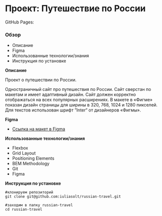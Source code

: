 # Проект: Путешествие по России
GitHub Pages:
### Обзор
* Описание
* Figma
* Использованные технологии/знания
* Инструкция по установке



**Описание**

Проект о путешествии по России.

Одностраничный сайт про путешествия по России.
Сайт сверстан по макетам и имеет адаптивный дизайн. Сайт должен корректно отображаться на всех популярных расширениях.
В макете в «Фигме» показан дизайн страницы для ширины в 320, 768, 1024 и 1280 пикселей. Для текстов использован шрифт ”Inter“ от дизайнеров «Фигмы».

**Figma**

* [Ссылка на макет в Figma](https://www.figma.com/file/5S2WSbEFL6awjVWJ0NWL8Q/Sprint-3_-Russia-_-desktop-mobile?node-id=28503%3A0)

**Использованные технологии/знания**

* Flexbox
* Grid Layout
* Positioning Elements
* BEM Methodology
* Git
* Figma

**Инструкция по установке**
```
#клонируем репозиторий
git clone git@github.com:iuliasolt/russian-travel.git

#заходим в папку russian-travel
cd russian-travel
```
